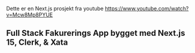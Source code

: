 Dette er en Next.js prosjekt fra youtube https://www.youtube.com/watch?v=Mcw8Mp8PYUE

## Full Stack Fakurerings App bygget med Next.js 15, Clerk, & Xata
